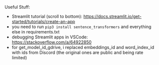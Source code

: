 Useful Stuff:
- Streamlit tutorial (scroll to bottom): https://docs.streamlit.io/get-started/tutorials/create-an-app
- you need to run `pip3 install sentence_transformers` and everything else in requirements.txt
- debugging Streamlit apps in VSCode: https://stackoverflow.com/a/64922850
- for get_model_id_gdrive, i replaced embeddings_id and word_index_id with ids from Discord (the original ones are public and being rate limited)